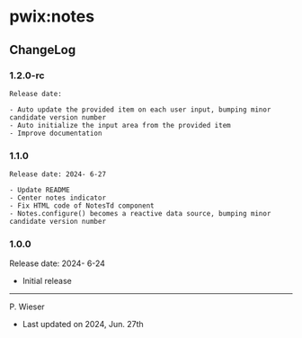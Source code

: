 # pwix:notes

## ChangeLog

### 1.2.0-rc

    Release date:

    - Auto update the provided item on each user input, bumping minor candidate version number
    - Auto initialize the input area from the provided item
    - Improve documentation

### 1.1.0

    Release date: 2024- 6-27

    - Update README
    - Center notes indicator
    - Fix HTML code of NotesTd component
    - Notes.configure() becomes a reactive data source, bumping minor candidate version number

### 1.0.0

Release date: 2024- 6-24

- Initial release

---
P. Wieser
- Last updated on 2024, Jun. 27th
